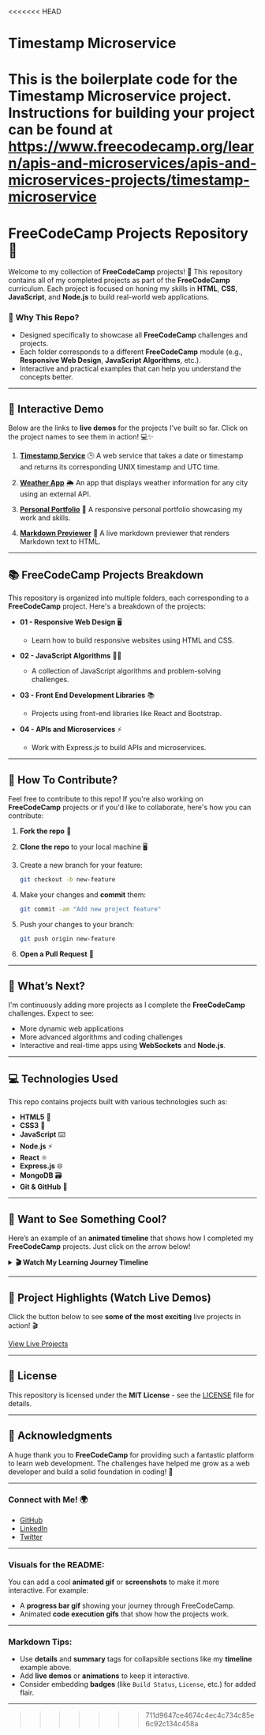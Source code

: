 <<<<<<< HEAD
# Timestamp Microservice

This is the boilerplate code for the Timestamp Microservice project. Instructions for building your project can be found at https://www.freecodecamp.org/learn/apis-and-microservices/apis-and-microservices-projects/timestamp-microservice
=======


# FreeCodeCamp Projects Repository 🚀

Welcome to my collection of **FreeCodeCamp** projects! 🎉 This repository contains all of my completed projects as part of the **FreeCodeCamp** curriculum. Each project is focused on honing my skills in **HTML**, **CSS**, **JavaScript**, and **Node.js** to build real-world web applications.

### 🌟 **Why This Repo?**

* Designed specifically to showcase all **FreeCodeCamp** challenges and projects.
* Each folder corresponds to a different **FreeCodeCamp** module (e.g., **Responsive Web Design**, **JavaScript Algorithms**, etc.).
* Interactive and practical examples that can help you understand the concepts better.

---

## 🌈 **Interactive Demo**

Below are the links to **live demos** for the projects I've built so far. Click on the project names to see them in action! 💻✨

1. [**Timestamp Service**](https://your-live-demo-link.com) 🕒
   A web service that takes a date or timestamp and returns its corresponding UNIX timestamp and UTC time.

2. [**Weather App**](https://your-live-demo-link.com) 🌦️
   An app that displays weather information for any city using an external API.

3. [**Personal Portfolio**](https://your-live-demo-link.com) 🎨
   A responsive personal portfolio showcasing my work and skills.

4. [**Markdown Previewer**](https://your-live-demo-link.com) 📄
   A live markdown previewer that renders Markdown text to HTML.

---

## 📚 **FreeCodeCamp Projects Breakdown**

This repository is organized into multiple folders, each corresponding to a **FreeCodeCamp** project. Here's a breakdown of the projects:

* **01 - Responsive Web Design** 🖥️

  * Learn how to build responsive websites using HTML and CSS.
* **02 - JavaScript Algorithms** 🧑‍💻

  * A collection of JavaScript algorithms and problem-solving challenges.
* **03 - Front End Development Libraries** 📚

  * Projects using front-end libraries like React and Bootstrap.
* **04 - APIs and Microservices** ⚡

  * Work with Express.js to build APIs and microservices.

---

## 🚀 **How To Contribute?**

Feel free to contribute to this repo! If you're also working on **FreeCodeCamp** projects or if you'd like to collaborate, here's how you can contribute:

1. **Fork the repo** 🍴
2. **Clone the repo** to your local machine 🖥️
3. Create a new branch for your feature:

   ```bash
   git checkout -b new-feature
   ```
4. Make your changes and **commit** them:

   ```bash
   git commit -am "Add new project feature"
   ```
5. Push your changes to your branch:

   ```bash
   git push origin new-feature
   ```
6. **Open a Pull Request** 🚀

---

## 🎯 **What’s Next?**

I'm continuously adding more projects as I complete the **FreeCodeCamp** challenges. Expect to see:

* More dynamic web applications
* More advanced algorithms and coding challenges
* Interactive and real-time apps using **WebSockets** and **Node.js**.

---

## 💻 **Technologies Used**

This repo contains projects built with various technologies such as:

* **HTML5** 📜
* **CSS3** 🎨
* **JavaScript** ⌨️
* **Node.js** ⚡
* **React** ⚛️
* **Express.js** 🌐
* **MongoDB** 🗃️
* **Git & GitHub** 💾

---

## 🌟 **Want to See Something Cool?**

Here’s an example of an **animated timeline** that shows how I completed my **FreeCodeCamp** projects. Just click on the arrow below!

<details>
<summary><strong>🎬 Watch My Learning Journey Timeline</strong></summary>

```plaintext
🛠️ Step 1: Completed HTML & CSS challenges
🛠️ Step 2: Implemented Responsive Web Design projects
🛠️ Step 3: Solved JavaScript Algorithms problems
🛠️ Step 4: Built real-time apps with APIs & Microservices
🛠️ Step 5: Created fully responsive and interactive websites using React
```

</details>

---

## 🎥 **Project Highlights** (Watch Live Demos)

Click the button below to see **some of the most exciting** live projects in action! 🎬

[View Live Projects](https://your-live-projects-link.com)

---

## 📑 **License**

This repository is licensed under the **MIT License** - see the [LICENSE](LICENSE) file for details.

---

## 🤝 **Acknowledgments**

A huge thank you to **FreeCodeCamp** for providing such a fantastic platform to learn web development. The challenges have helped me grow as a web developer and build a solid foundation in coding! 🙌

---

### **Connect with Me!** 🌍

* [GitHub](https://github.com/your-username)
* [LinkedIn](https://www.linkedin.com/in/your-profile)
* [Twitter](https://twitter.com/your-profile)

---

### Visuals for the README:

You can add a cool **animated gif** or **screenshots** to make it more interactive. For example:

* A **progress bar gif** showing your journey through FreeCodeCamp.
* Animated **code execution gifs** that show how the projects work.

---

### Markdown Tips:

* Use **details** and **summary** tags for collapsible sections like my **timeline** example above.
* Add **live demos** or **animations** to keep it interactive.
* Consider embedding **badges** (like `Build Status`, `License`, etc.) for added flair.

---


>>>>>>> 711d9647ce4674c4ec4c734c85e6c92c134c458a
